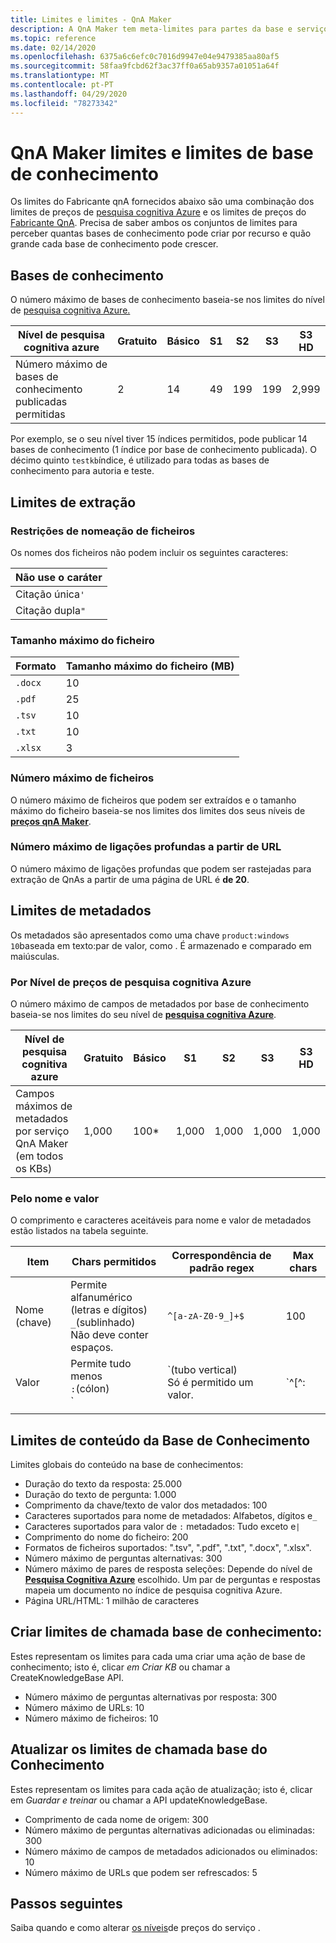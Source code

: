 ```yaml
---
title: Limites e limites - QnA Maker
description: A QnA Maker tem meta-limites para partes da base e serviço de conhecimento. É importante manter a sua base de conhecimento dentro desses limites para testar e publicar.
ms.topic: reference
ms.date: 02/14/2020
ms.openlocfilehash: 6375a6c6efc0c7016d9947e04e9479385aa80af5
ms.sourcegitcommit: 58faa9fcbd62f3ac37ff0a65ab9357a01051a64f
ms.translationtype: MT
ms.contentlocale: pt-PT
ms.lasthandoff: 04/29/2020
ms.locfileid: "78273342"
---
```

# <a name="qna-maker-knowledge-base-limits-and-boundaries"></a>QnA Maker limites e limites de base de conhecimento

Os limites do Fabricante qnA fornecidos abaixo são uma combinação dos limites de preços de [pesquisa cognitiva Azure](https://docs.microsoft.com/azure/search/search-limits-quotas-capacity) e os limites de preços do [Fabricante QnA](https://azure.microsoft.com/pricing/details/cognitive-services/qna-maker/). Precisa de saber ambos os conjuntos de limites para perceber quantas bases de conhecimento pode criar por recurso e quão grande cada base de conhecimento pode crescer.

## <a name="knowledge-bases"></a>Bases de conhecimento

O número máximo de bases de conhecimento baseia-se nos limites do nível de [pesquisa cognitiva Azure.](https://docs.microsoft.com/azure/search/search-limits-quotas-capacity)

|**Nível de pesquisa cognitiva azure** | **Gratuito** | **Básico** |**S1** | **S2**| **S3** |**S3 HD**|
|---|---|---|---|---|---|----|
|Número máximo de bases de conhecimento publicadas permitidas|2|14|49|199|199|2,999|

 Por exemplo, se o seu nível tiver 15 índices permitidos, pode publicar 14 bases de conhecimento (1 índice por base de conhecimento publicada). O décimo quinto `testkb`índice, é utilizado para todas as bases de conhecimento para autoria e teste.

## <a name="extraction-limits"></a>Limites de extração

### <a name="file-naming-constraints"></a>Restrições de nomeação de ficheiros

Os nomes dos ficheiros não podem incluir os seguintes caracteres:

|Não use o caráter|
|--|
|Citação única`'`|
|Citação dupla`"`|

### <a name="maximum-file-size"></a>Tamanho máximo do ficheiro

|Formato|Tamanho máximo do ficheiro (MB)|
|--|--|
|`.docx`|10|
|`.pdf`|25|
|`.tsv`|10|
|`.txt`|10|
|`.xlsx`|3|

### <a name="maximum-number-of-files"></a>Número máximo de ficheiros

O número máximo de ficheiros que podem ser extraídos e o tamanho máximo do ficheiro baseia-se nos limites dos limites dos seus níveis de **[preços qnA Maker](https://azure.microsoft.com/pricing/details/cognitive-services/qna-maker/)**.

### <a name="maximum-number-of-deep-links-from-url"></a>Número máximo de ligações profundas a partir de URL

O número máximo de ligações profundas que podem ser rastejadas para extração de QnAs a partir de uma página de URL é **de 20**.

## <a name="metadata-limits"></a>Limites de metadados

Os metadados são apresentados como uma chave `product:windows 10`baseada em texto:par de valor, como . É armazenado e comparado em maiúsculas.

### <a name="by-azure-cognitive-search-pricing-tier"></a>Por Nível de preços de pesquisa cognitiva Azure

O número máximo de campos de metadados por base de conhecimento baseia-se nos limites do seu nível de **[pesquisa cognitiva Azure](https://docs.microsoft.com/azure/search/search-limits-quotas-capacity)**.

|**Nível de pesquisa cognitiva azure** | **Gratuito** | **Básico** |**S1** | **S2**| **S3** |**S3 HD**|
|---|---|---|---|---|---|----|
|Campos máximos de metadados por serviço QnA Maker (em todos os KBs)|1,000|100*|1,000|1,000|1,000|1,000|

### <a name="by-name-and-value"></a>Pelo nome e valor

O comprimento e caracteres aceitáveis para nome e valor de metadados estão listados na tabela seguinte.

|Item|Chars permitidos|Correspondência de padrão regex|Max chars|
|--|--|--|--|
|Nome (chave)|Permite<br>alfanumérico (letras e dígitos)<br>`_`(sublinhado)<br> Não deve conter espaços.|`^[a-zA-Z0-9_]+$`|100|
|Valor|Permite tudo menos<br>`:`(cólon)<br>`|`(tubo vertical)<br>Só é permitido um valor.|`^[^:|]+$`|500|
|||||

## <a name="knowledge-base-content-limits"></a>Limites de conteúdo da Base de Conhecimento
Limites globais do conteúdo na base de conhecimentos:
* Duração do texto da resposta: 25.000
* Duração do texto de pergunta: 1.000
* Comprimento da chave/texto de valor dos metadados: 100
* Caracteres suportados para nome de metadados: Alfabetos, dígitos e`_`
* Caracteres suportados para valor de `:` metadados: Tudo exceto e`|`
* Comprimento do nome do ficheiro: 200
* Formatos de ficheiros suportados: ".tsv", ".pdf", ".txt", ".docx", ".xlsx".
* Número máximo de perguntas alternativas: 300
* Número máximo de pares de resposta seleções: Depende do nível de **[Pesquisa Cognitiva Azure](https://docs.microsoft.com/azure/search/search-limits-quotas-capacity#document-limits)** escolhido. Um par de perguntas e respostas mapeia um documento no índice de pesquisa cognitiva Azure.
* Página URL/HTML: 1 milhão de caracteres

## <a name="create-knowledge-base-call-limits"></a>Criar limites de chamada base de conhecimento:
Estes representam os limites para cada uma criar uma ação de base de conhecimento; isto é, clicar *em Criar KB* ou chamar a CreateKnowledgeBase API.
* Número máximo de perguntas alternativas por resposta: 300
* Número máximo de URLs: 10
* Número máximo de ficheiros: 10

## <a name="update-knowledge-base-call-limits"></a>Atualizar os limites de chamada base do Conhecimento
Estes representam os limites para cada ação de atualização; isto é, clicar em *Guardar e treinar* ou chamar a API updateKnowledgeBase.
* Comprimento de cada nome de origem: 300
* Número máximo de perguntas alternativas adicionadas ou eliminadas: 300
* Número máximo de campos de metadados adicionados ou eliminados: 10
* Número máximo de URLs que podem ser refrescados: 5

## <a name="next-steps"></a>Passos seguintes

Saiba quando e como alterar [os níveis](How-To/set-up-qnamaker-service-azure.md#upgrade-qna-maker-sku)de preços do serviço .
